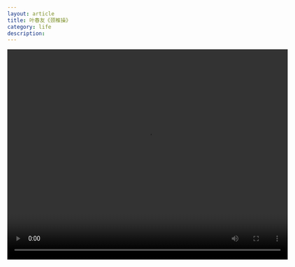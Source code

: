 ```yaml
---
layout: article
title: 叶春友《颈椎操》
category: life
description: 
---
```


<div markdown="0">
	<video width="640" height="480" controls="controls">
		<source src="http://www.suninf.net/movies/yechunyou.mp4" type="video/mp4">
		Your browser does not support the video tag.
	</video>
</div>

